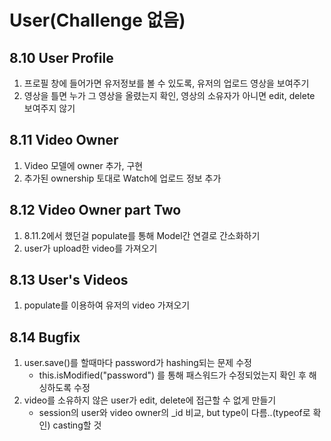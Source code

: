 # User(Challenge 없음)

## 8.10 User Profile

1. 프로필 창에 들어가면 유저정보를 볼 수 있도록, 유저의 업로드 영상을 보여주기
2. 영상을 틀면 누가 그 영상을 올렸는지 확인, 영상의 소유자가 아니면 edit, delete 보여주지 않기

## 8.11 Video Owner

1. Video 모델에 owner 추가, 구현
2. 추가된 ownership 토대로 Watch에 업로드 정보 추가

## 8.12 Video Owner part Two

1. 8.11.2에서 했던걸 populate를 통해 Model간 연결로 간소화하기
2. user가 upload한 video를 가져오기

## 8.13 User's Videos

1. populate를 이용하여 유저의 video 가져오기

## 8.14 Bugfix

1. user.save()를 할때마다 password가 hashing되는 문제 수정
   - this.isModified("password") 를 통해 패스워드가 수정되었는지 확인 후 해싱하도록 수정
2. video를 소유하지 않은 user가 edit, delete에 접근할 수 없게 만들기
   - session의 user와 video owner의 \_id 비교, but type이 다름..(typeof로 확인) casting할 것
